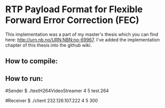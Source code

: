 # RTP Payload Format for Flexible Forward Error Correction (FEC)

This implementation was a part of my master's thesis which you can find here: http://urn.nb.no/URN:NBN:no-69967. I've added the implementation chapter of this thesis into the github wiki.

## How to compile:

## How to run:
#Sender
$ ./testH264VideoStreamer 4 5 test.264

#Receiver
$ ./client 232.126.107.222 4 5 300
